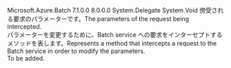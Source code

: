 <Type Name="BatchRequestModificationInterceptHandler" FullName="Microsoft.Azure.Batch.Protocol.BatchRequestModificationInterceptHandler">
  <TypeSignature Language="C#" Value="public delegate void BatchRequestModificationInterceptHandler(IBatchRequest request);" />
  <TypeSignature Language="ILAsm" Value=".class public auto ansi sealed BatchRequestModificationInterceptHandler extends System.MulticastDelegate" />
  <TypeSignature Language="DocId" Value="T:Microsoft.Azure.Batch.Protocol.BatchRequestModificationInterceptHandler" />
  <TypeSignature Language="VB.NET" Value="Public Delegate Sub BatchRequestModificationInterceptHandler(request As IBatchRequest)" />
  <TypeSignature Language="F#" Value="type BatchRequestModificationInterceptHandler = delegate of IBatchRequest -&gt; unit" />
  <AssemblyInfo>
    <AssemblyName>Microsoft.Azure.Batch</AssemblyName>
    <AssemblyVersion>7.1.0.0</AssemblyVersion>
    <AssemblyVersion>8.0.0.0</AssemblyVersion>
  </AssemblyInfo>
  <Base>
    <BaseTypeName>System.Delegate</BaseTypeName>
  </Base>
  <Parameters>
    <Parameter Name="request" Type="Microsoft.Azure.Batch.Protocol.IBatchRequest" />
  </Parameters>
  <ReturnValue>
    <ReturnType>System.Void</ReturnType>
  </ReturnValue>
  <Docs>
    <param name="request"><span data-ttu-id="6ce3c-101">傍受される要求のパラメーターです。</span><span class="sxs-lookup"><span data-stu-id="6ce3c-101">The parameters of the request being intercepted.</span></span></param>
    <summary>
            <span data-ttu-id="6ce3c-102">パラメーターを変更するために、Batch service への要求をインターセプトするメソッドを表します。</span><span class="sxs-lookup"><span data-stu-id="6ce3c-102">Represents a method that intercepts a request to the Batch service in order to modify the parameters.</span></span>
            </summary>
    <remarks>To be added.</remarks>
  </Docs>
</Type>